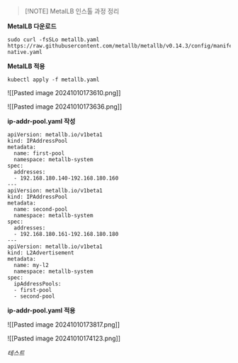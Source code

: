 > [!NOTE] MetalLB 인스톨 과정 정리

**MetalLB 다운로드**
```
sudo curl -fsSLo metallb.yaml https://raw.githubusercontent.com/metallb/metallb/v0.14.3/config/manifests/metallb-native.yaml
```

**MetalLB 적용**
```
kubectl apply -f metallb.yaml
```

![[Pasted image 20241010173610.png]]

![[Pasted image 20241010173636.png]]

**ip-addr-pool.yaml 작성**
```
apiVersion: metallb.io/v1beta1
kind: IPAddressPool
metadata:
  name: first-pool
  namespace: metallb-system
spec:
  addresses:
  - 192.168.180.140-192.168.180.160
---
apiVersion: metallb.io/v1beta1
kind: IPAddressPool
metadata:
  name: second-pool
  namespace: metallb-system
spec:
  addresses:
  - 192.168.180.161-192.168.180.180
---
apiVersion: metallb.io/v1beta1
kind: L2Advertisement
metadata:
  name: my-l2
  namespace: metallb-system
spec:
  ipAddressPools:
  - first-pool
  - second-pool
```

**ip-addr-pool.yaml 적용**

![[Pasted image 20241010173817.png]]

![[Pasted image 20241010174123.png]]

*테스트*



